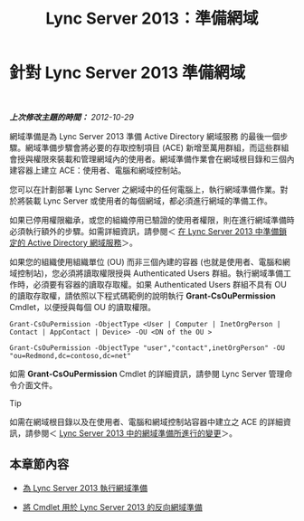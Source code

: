 ﻿---
title: Lync Server 2013：準備網域
TOCTitle: 準備網域
ms:assetid: 8eea541c-5f9d-4afc-92a8-a31d6f742544
ms:mtpsurl: https://technet.microsoft.com/zh-tw/library/Gg398721(v=OCS.15)
ms:contentKeyID: 49291636
ms.date: 08/10/2015
mtps_version: v=OCS.15
ms.translationtype: HT
---

# 針對 Lync Server 2013 準備網域

 

_**上次修改主題的時間：** 2012-10-29_

網域準備是為 Lync Server 2013 準備 Active Directory 網域服務 的最後一個步驟。網域準備步驟會將必要的存取控制項目 (ACE) 新增至萬用群組，而這些群組會授與權限來裝載和管理網域內的使用者。網域準備作業會在網域根目錄和三個內建容器上建立 ACE：使用者、電腦和網域控制站。

您可以在計劃部署 Lync Server 之網域中的任何電腦上，執行網域準備作業。對於將裝載 Lync Server 或使用者的每個網域，都必須進行網域的準備工作。

如果已停用權限繼承，或您的組織停用已驗證的使用者權限，則在進行網域準備時必須執行額外的步驟。如需詳細資訊，請參閱＜ [在 Lync Server 2013 中準備鎖定的 Active Directory 網域服務](lync-server-2013-preparing-a-locked-down-active-directory-domain-services.md)＞。

如果您的組織使用組織單位 (OU) 而非三個內建的容器 (也就是使用者、電腦和網域控制站)，您必須將讀取權限授與 Authenticated Users 群組。執行網域準備工作時，必須要有容器的讀取存取權。如果 Authenticated Users 群組不具有 OU 的讀取存取權，請依照以下程式碼範例的說明執行 **Grant-CsOuPermission** Cmdlet，以便授與每個 OU 的讀取權限。

  ```
  Grant-CsOuPermission -ObjectType <User | Computer | InetOrgPerson | Contact | AppContact | Device> -OU <DN of the OU > 
  ```
  ```
  Grant-CsOuPermission -ObjectType "user","contact",inetOrgPerson" -OU "ou=Redmond,dc=contoso,dc=net"
  ```

如需 **Grant-CsOuPermission** Cmdlet 的詳細資訊，請參閱 Lync Server 管理命令介面文件。

> [!TIP]
> 如需在網域根目錄以及在使用者、電腦和網域控制站容器中建立之 ACE 的詳細資訊，請參閱＜ <a href="lync-server-2013-changes-made-by-domain-preparation.md">Lync Server 2013 中的網域準備所進行的變更</a>＞。


## 本章節內容

  - [為 Lync Server 2013 執行網域準備](lync-server-2013-running-domain-preparation.md)

  - [將 Cmdlet 用於 Lync Server 2013 的反向網域準備](lync-server-2013-using-cmdlets-to-reverse-domain-preparation.md)

